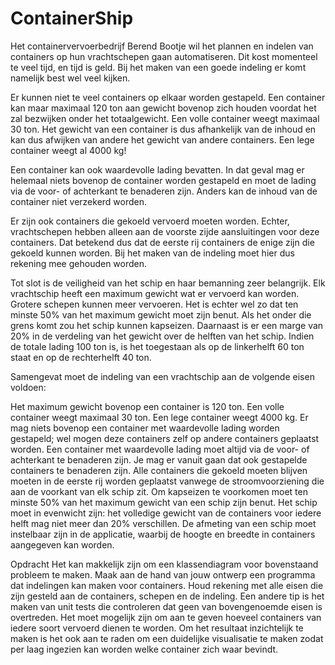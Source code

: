 # ContainerShip

Het containervervoerbedrijf Berend Bootje wil het plannen en indelen van containers op hun vrachtschepen gaan automatiseren. Dit kost momenteel te veel tijd, en tijd is geld. Bij het maken van een goede indeling er komt namelijk best wel veel kijken.

Er kunnen niet te veel containers op elkaar worden gestapeld. Een container kan maar maximaal 120 ton aan gewicht bovenop zich houden voordat het zal bezwijken onder het totaalgewicht. Een volle container weegt maximaal 30 ton. Het gewicht van een container is dus afhankelijk van de inhoud en kan dus afwijken van andere het gewicht van andere containers. Een lege container weegt al 4000 kg!

Een container kan ook waardevolle lading bevatten. In dat geval mag er helemaal niets bovenop de container worden gestapeld en moet de lading via de voor- of achterkant te benaderen zijn. Anders kan de inhoud van de container niet verzekerd worden.

Er zijn ook containers die gekoeld vervoerd moeten worden. Echter, vrachtschepen hebben alleen aan de voorste zijde aansluitingen voor deze containers. Dat betekend dus dat de eerste rij containers de enige zijn die gekoeld kunnen worden. Bij het maken van de indeling moet hier dus rekening mee gehouden worden.

Tot slot is de veiligheid van het schip en haar bemanning zeer belangrijk. Elk vrachtschip heeft een maximum gewicht wat er vervoerd kan worden. Grotere schepen kunnen meer vervoeren. Het is echter wel zo dat ten minste 50% van het maximum gewicht moet zijn benut. Als het onder die grens komt zou het schip kunnen kapseizen. Daarnaast is er een marge van 20% in de verdeling van het gewicht over de helften van het schip. Indien de totale lading 100 ton is, is het toegestaan als op de linkerhelft 60 ton staat en op de rechterhelft 40 ton.

Samengevat moet de indeling van een vrachtschip aan de volgende eisen voldoen:

Het maximum gewicht bovenop een container is 120 ton.
Een volle container weegt maximaal 30 ton. Een lege container weegt 4000 kg.
Er mag niets bovenop een container met waardevolle lading worden gestapeld; wel mogen deze containers zelf op andere containers geplaatst worden.
Een container met waardevolle lading moet altijd via de voor- of achterkant te benaderen zijn. Je mag er vanuit gaan dat ook gestapelde containers te benaderen zijn.
Alle containers die gekoeld moeten blijven moeten in de eerste rij worden geplaatst vanwege de stroomvoorziening die aan de voorkant van elk schip zit.
Om kapseizen te voorkomen moet ten minste 50% van het maximum gewicht van een schip zijn benut.
Het schip moet in evenwicht zijn: het volledige gewicht van de containers voor iedere helft mag niet meer dan 20% verschillen.
De afmeting van een schip moet instelbaar zijn in de applicatie, waarbij de hoogte en breedte in containers aangegeven kan worden.



Opdracht
Het kan makkelijk zijn om een klassendiagram voor bovenstaand probleem te maken. Maak aan de hand van jouw ontwerp een programma dat indelingen kan maken voor containers. Houd rekening met alle eisen die zijn gesteld aan de containers, schepen en de indeling. Een andere tip is het maken van unit tests die controleren dat geen van bovengenoemde eisen is overtreden. Het moet mogelijk zijn om aan te geven hoeveel containers van iedere soort vervoerd dienen te worden. Om het resultaat inzichtelijk te maken is het ook aan te raden om een duidelijke visualisatie te maken zodat per laag ingezien kan worden welke container zich waar bevindt.
